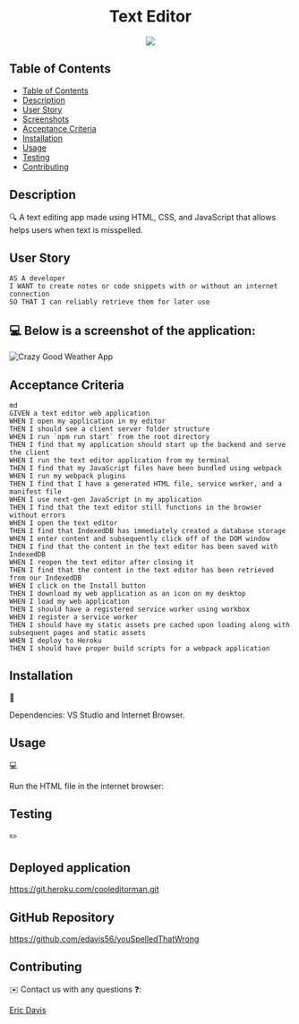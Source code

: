 <h1 align="center"> Text Editor </h1>

<p align="center">
    <img src="https://img.shields.io/badge/javascript-yellow" />
</p>

## Table of Contents

- [Table of Contents](#table-of-contents)
- [Description](#description)
- [User Story](#user-story)
- [Screenshots](#screenshots)
- [Acceptance Criteria](#acceptance-criteria)
- [Installation](#installation)
- [Usage](#usage)
- [Testing](#testing)
- [Contributing](#contributing)

## Description

🔍 A text editing app made using HTML, CSS, and JavaScript that allows helps users when text is misspelled.

## User Story

```
AS A developer
I WANT to create notes or code snippets with or without an internet connection
SO THAT I can reliably retrieve them for later use
```

## 💻 Below is a screenshot of the application:

![Crazy Good Weather App](/2022-03-30_22-16-37.jpg)

## Acceptance Criteria

```
md
GIVEN a text editor web application
WHEN I open my application in my editor
THEN I should see a client server folder structure
WHEN I run `npm run start` from the root directory
THEN I find that my application should start up the backend and serve the client
WHEN I run the text editor application from my terminal
THEN I find that my JavaScript files have been bundled using webpack
WHEN I run my webpack plugins
THEN I find that I have a generated HTML file, service worker, and a manifest file
WHEN I use next-gen JavaScript in my application
THEN I find that the text editor still functions in the browser without errors
WHEN I open the text editor
THEN I find that IndexedDB has immediately created a database storage
WHEN I enter content and subsequently click off of the DOM window
THEN I find that the content in the text editor has been saved with IndexedDB
WHEN I reopen the text editor after closing it
THEN I find that the content in the text editor has been retrieved from our IndexedDB
WHEN I click on the Install button
THEN I download my web application as an icon on my desktop
WHEN I load my web application
THEN I should have a registered service worker using workbox
WHEN I register a service worker
THEN I should have my static assets pre cached upon loading along with subsequent pages and static assets
WHEN I deploy to Heroku
THEN I should have proper build scripts for a webpack application
```

## Installation

💾

Dependencies: VS Studio and Internet Browser.

## Usage

💻

Run the HTML file in the internet browser:

## Testing

✏️

## Deployed application

https://git.heroku.com/cooleditorman.git

## GitHub Repository

https://github.com/edavis56/youSpelledThatWrong

## Contributing

✉️ Contact us with any questions ❓:

[Eric Davis](https://github.com/edavis56)
